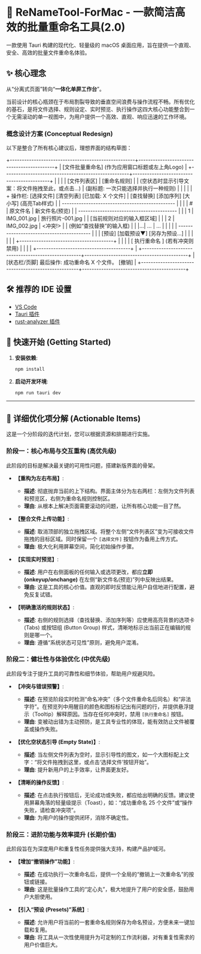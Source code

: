 # 🚀 ReNameTool-ForMac - 一款简洁高效的批量重命名工具(2.0)

一款使用 Tauri 构建的现代化、轻量级的 macOS 桌面应用，旨在提供一个直观、安全、高效的批量文件重命名体验。

## ✨ 核心理念

从“分离式页面”转向“**一体化单屏工作台**”。

当前设计的核心瓶颈在于布局割裂导致的垂直空间浪费与操作流程不畅。所有优化的基石，是将文件选择、规则设定、实时预览、执行操作这四大核心功能整合到一个无需滚动的单一视图中，为用户提供一个高效、直观、响应迅速的工作环境。

### 概念设计方案 (Conceptual Redesign)

以下是整合了所有核心建议后，理想界面的结构草图：

+----------------------------------------------------+-------------------------------------------+
| [文件批量重命名] (作为应用窗口标题或左上角Logo)                                                  |
+----------------------------------------------------+-------------------------------------------+
|                                                    |                                           |
|  [文件列表区]                                      |   [重命名规则]                            |
|  (空状态时显示引导文案：将文件拖拽至此，或点击...)     |   (副标题: 一次只能选择并执行一种规则)         |
|                                                    |                                           |
|   + 操作栏: [选择文件] [清空列表] [已加载: X 个文件]  |   [查找替换] [添加序列] [大小写] (高亮Tab样式) |
|   -----------------------------------------------  |                                           |
|   | # |  原文件名      |  新文件名(预览)     |     |   ----------------------------------------- |
|   | 1 | IMG_001.jpg   | 旅行照片-001.jpg    |     |   [当前规则对应的输入框区域]                  |
|   | 2 | IMG_002.jpg   | <冲突!>          |     |   (例如“查找替换”的输入框)                   |
|   |...| ...           | ...               |     |                                           |
|                                                    |   ----------------------------------------- |
|                                                    |   [预设] [加载预设▼] [另存为预设...]         |
|                                                    |                                           |
|                                                    |   +---------------------------------------+ |
|                                                    |   | [ 执行重命名 ] (若有冲突则禁用)         | |
|                                                    |   +---------------------------------------+ |
+----------------------------------------------------+-------------------------------------------+
| [状态栏/页脚] 最后操作: 成功重命名 X 个文件。 [撤销]                                             |
+----------------------------------------------------+-------------------------------------------+


## 🛠️ 推荐的 IDE 设置

- [VS Code](https://code.visualstudio.com/)
- [Tauri 插件](https://marketplace.visualstudio.com/items?itemName=tauri-apps.tauri-vscode)
- [rust-analyzer 插件](https://marketplace.visualstudio.com/items?itemName=rust-lang.rust-analyzer)

## 🚀 快速开始 (Getting Started)

1.  **安装依赖**:
    ```bash
    npm install
    ```

2.  **启动开发环境**:
    ```bash
    npm run tauri dev
    ```

---

## 🔬 详细优化项分解 (Actionable Items)

这是一个分阶段的迭代计划，您可以根据资源和排期进行实施。

### **阶段一：核心布局与交互重构 (高优先级)**

此阶段的目标是解决最关键的可用性问题，搭建新版界面的骨架。

- **【重构为左右布局】**:
  - **描述**: 彻底抛弃当前的上下结构。界面主体分为左右两栏：左侧为文件列表和预览区，右侧为重命名规则控制区。
  - **理由**: 从根本上解决页面需要滚动的问题，让所有核心功能一目了然。

- **【整合文件上传功能】**:
  - **描述**: 取消顶部的独立拖拽区域。将整个左侧“文件列表区”变为可接收文件拖拽的目标区域。同时保留一个 `[选择文件]` 按钮作为备用上传方式。
  - **理由**: 极大化利用屏幕空间，简化初始操作步骤。

- **【实现实时预览】**:
  - **描述**: 用户在右侧面板的任何输入或选项更改，都应**立即 (onkeyup/onchange)** 在左侧“新文件名(预览)”列中反映出结果。
  - **理由**: 这是工具的核心价值。直观的即时反馈能让用户自信地进行配置，避免反复试错。

- **【明确激活的规则状态】**:
  - **描述**: 右侧的规则选择（查找替换、添加序列等）应使用高亮背景的选项卡 (Tabs) 或按钮组 (Button Group) 样式，清晰地标示出当前正在编辑的规则是哪一个。
  - **理由**: 遵循“系统状态可见性”原则，避免用户混淆。

### **阶段二：健壮性与体验优化 (中优先级)**

此阶段专注于提升工具的可靠性和细节体验，帮助用户规避风险。

- **【冲突与错误预警】**:
  - **描述**: 在预览阶段实时检测“命名冲突”（多个文件重命名后同名）和“非法字符”。在预览列中用醒目的颜色和图标标记出有问题的行，并提供悬浮提示（Tooltip）解释原因。当存在任何冲突时，禁用 `[执行重命名]` 按钮。
  - **理由**: 变被动出错为主动预防，是工具专业性的体现，能有效防止文件被覆盖或操作失败。

- **【优化空状态引导 (Empty State)】**:
  - **描述**: 当左侧文件列表为空时，显示引导性的图文，如一个大图标配上文字：“将文件拖拽到这里，或点击‘选择文件’按钮开始”。
  - **理由**: 提升新用户的上手效率，让界面更友好。

- **【清晰的操作反馈】**:
  - **描述**: 在点击执行按钮后，无论成功或失败，都应给出明确的反馈。建议使用屏幕角落的轻量级提示（Toast），如：“成功重命名 25 个文件”或“操作失败，请检查冲突项”。
  - **理由**: 为用户的操作提供闭环，消除不确定性。

### **阶段三：进阶功能与效率提升 (长期价值)**

此阶段旨在为深度用户和重复性任务提供强大支持，构建产品护城河。

- **【增加“撤销操作”功能】**:
  - **描述**: 在成功执行一次重命名后，提供一个全局的“撤销上一次重命名”的按钮或链接。
  - **理由**: 这是批量操作工具的“定心丸”，极大地提升了用户的安全感，鼓励用户大胆使用。

- **【引入“预设 (Presets)”系统】**:
  - **描述**: 允许用户将当前的一套重命名规则保存为命名预设，方便未来一键加载和复用。
  - **理由**: 将工具从一次性使用提升为可定制的工作流利器，对有重复性需求的用户价值巨大。